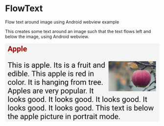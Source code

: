 # FlowText
Flow text around image using Android webview example

This creates some text around an image such that the text flows left and below the image, using Android webview.

![alt text](https://github.com/hashmat100/FlowText/blob/master/scapture.jpg)
